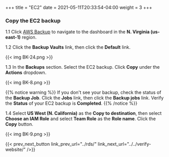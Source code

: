 +++
title = "EC2"
date =  2021-05-11T20:33:54-04:00
weight = 3
+++

### Copy the EC2 backup

1.1 Click [AWS Backup](https://us-east-1.console.aws.amazon.com/backup/home?region=us-east-1#/) to navigate to the dashboard in the **N. Virginia (us-east-1)** region.

1.2 Click the **Backup Vaults** link, then click the **Default** link.

{{< img BK-24.png >}}

1.3 In the **Backups** section. Select the EC2 backup. Click **Copy** under the **Actions** dropdown.

{{< img BK-8.png >}}

{{% notice warning %}}
If you don't see your backup, check the status of the **Backup Job**.  Click the **Jobs** link, then click the **Backup jobs** link.  Verify the **Status** of your EC2 backup is **Completed**.
{{% /notice %}}

1.4 Select **US West (N. California)** as the **Copy to destination**, then select **Choose an IAM Role** and select **Team Role** as the **Role name**. Click the **Copy** button.

{{< img BK-9.png >}}

{{< prev_next_button link_prev_url="../rds/" link_next_url="../../verify-website/" />}}
